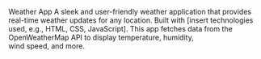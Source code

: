 Weather App
A sleek and user-friendly weather application that provides real-time weather updates for any location. 
Built with [insert technologies used, e.g., HTML, CSS, JavaScript].
This app fetches data from the OpenWeatherMap API to display temperature, humidity, wind speed, and more.
